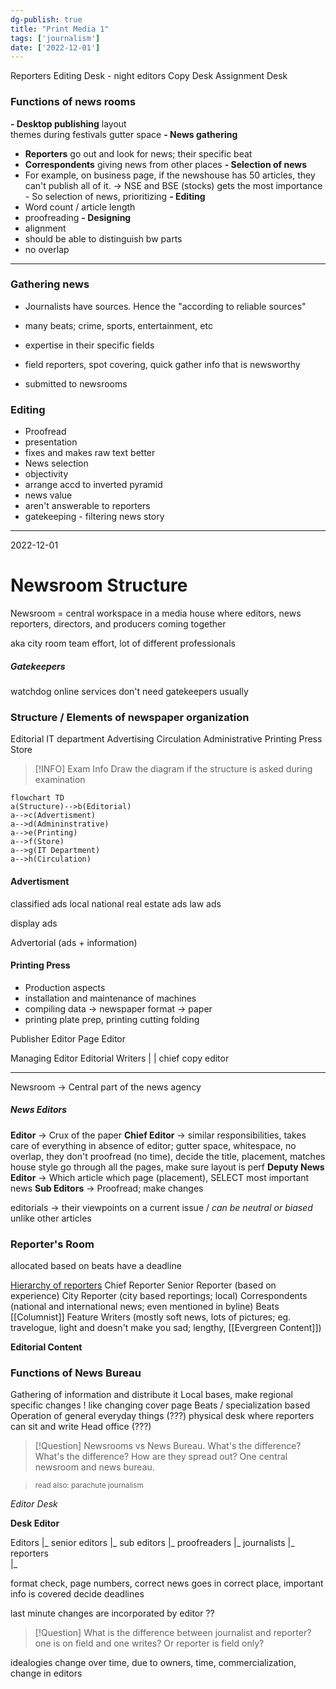 ```yaml
---
dg-publish: true
title: "Print Media 1"
tags: ['journalism']
date: ['2022-12-01']
---
```


Reporters 
Editing Desk - night editors
Copy Desk
Assignment Desk 


### Functions of news rooms
**- Desktop publishing** 
  layout  
  themes during festivals
  gutter space
**- News gathering**
  - **Reporters** go out and look for news; their specific beat
  - **Correspondents** giving news from other places
**- Selection of news**
  - For example, on business page, if the newshouse has 50 articles, they can't publish all of it.  -> NSE and BSE (stocks) gets the most importance - So selection of news, prioritizing
**- Editing**
  - Word count / article length
  - proofreading
**- Designing**
  - alignment
  - should be able to distinguish bw parts 
  - no overlap 

---

### Gathering news 
- Journalists have sources. Hence the "according to reliable sources"
- many beats; crime, sports, entertainment, etc
- expertise in their specific fields
- field reporters, spot covering, quick gather info that is newsworthy

- submitted to newsrooms

### Editing 
- Proofread
- presentation 
- fixes and makes raw text better
- News selection
- objectivity
- arrange accd to inverted pyramid
- news value
- aren't answerable to reporters
- gatekeeping - filtering news story

--- 

2022-12-01

# Newsroom Structure

Newsroom = central workspace in a media house where editors, news reporters, directors, and producers coming together

aka city room 
team effort, lot of different professionals 

##### Gatekeepers
watchdog
online services don't need gatekeepers usually

### Structure / Elements of newspaper organization
Editorial
IT department 
Advertising 
Circulation
Administrative
Printing Press
Store 


> [!INFO] Exam Info
> Draw the diagram if the structure is asked during examination



```mermaid
flowchart TD
a(Structure)-->b(Editorial)
a-->c(Advertisment)
a-->d(Admininstrative)
a-->e(Printing)
a-->f(Store)
a-->g(IT Department)
a-->h(Circulation)
```


#### Advertisment
classified ads
local
national
real estate ads
law ads

display ads

Advertorial (ads + information)


#### Printing Press
- Production aspects
- installation and maintenance of machines
- compiling data -> newspaper format -> paper
- printing plate prep, printing cutting folding


Publisher
Editor                   Page Editor

Managing Editor      Editorial Writers
|
| chief copy editor 




---

Newsroom -> Central part of the news agency

##### News Editors
**Editor** -> Crux of the paper
**Chief Editor** -> similar responsibilities, takes care of everything in absence of editor; 
gutter space, whitespace, no overlap, they don't proofread (no time), decide the title, placement, matches house style
go through all the pages, make sure layout is perf
**Deputy News Editor** -> Which article which page (placement), SELECT most important news
**Sub Editors** -> Proofread; make changes


editorials -> their viewpoints on a current issue / *can be neutral or biased* unlike other articles 

### Reporter's Room
allocated based on beats 
have a deadline

<u>Hierarchy of reporters</u>
Chief Reporter
Senior Reporter (based on experience)
City Reporter (city based reportings; local)
Correspondents (national and international news; even mentioned in byline)
	Beats 
[[Columnist]]
Feature Writers (mostly soft news, lots of pictures; eg. travelogue, light and doesn't make you sad; lengthy, [[Evergreen Content]])

**Editorial Content** 

### Functions of News Bureau
Gathering of information and distribute it 
Local bases, make regional specific changes ! like changing cover page
Beats / specialization based 
Operation of general everyday things (???)
physical desk where reporters can sit and write
Head office (???)


> [!Question] Newsrooms vs News Bureau. What's the difference?
> What's the difference? How are they spread out? One central newsroom and news bureau.

> <small> read also: parachute journalism </small>

_Editor Desk_

**Desk Editor** 

Editors
  |_ senior editors 
  |_ sub editors 
	   |_ proofreaders 
	   |_ journalists
	   |_ reporters  
	   |_ 

format check, page numbers, correct news goes in correct place,
important info is covered
decide deadlines 

last minute changes are incorporated by editor ??


> [!Question] What is the difference between journalist and reporter? 
> one is on field and one writes? Or reporter is field only?

idealogies change over time, due to owners, time, commercialization, change in editors 


